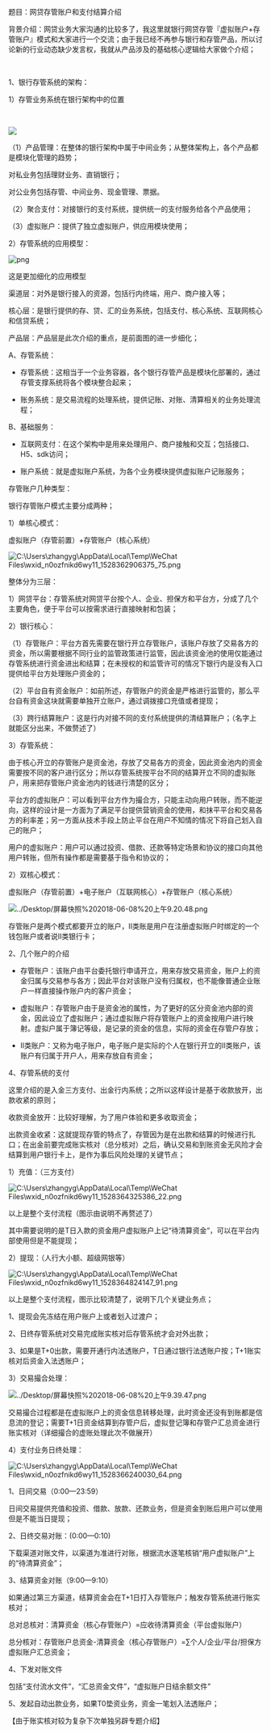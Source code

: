 


题目：网贷存管账户和支付结算介绍

背景介绍：网贷业务大家沟通的比较多了，我这里就银行网贷存管『虚拟账户+存管账户』模式和大家进行一个交流；由于我已经不再参与银行和存管产品，所以讨论新的行业动态缺少发言权，我就从产品涉及的基础核心逻辑给大家做个介绍；

 

1、银行存管系统的架构：

1）存管业务系统在银行架构中的位置

 

![](http://static.cocolian.org/img/20180608/f4706e8b36632f60e5176bce0b2adbe1.png)

（1）产品管理：在整体的银行架构中属于中间业务；从整体架构上，各个产品都是模块化管理的趋势；

对私业务包括理财业务、直销银行；

对公业务包括存管、中间业务、现金管理、票据。

（2）聚合支付：对接银行的支付系统，提供统一的支付服务给各个产品使用；

（3）虚拟账户：提供了独立虚拟账户，供应用模块使用；

2）存管系统的应用模型：

![png](http://static.cocolian.org/img/20180608/e9687596340dcffb5770f8568a5883a1.png)

这是更加细化的应用模型

渠道层：对外是银行接入的资源，包括行内终端，用户、商户接入等；

核心层：是银行提供的存、贷、汇的业务系统，包括支付、核心系统、互联网核心和信贷系统；

产品层：产品层是此次介绍的重点，是前面图的进一步细化；

A、存管系统：

-   存管系统：这相当于一个业务容器，各个银行存管产品是模块化部署的，通过存管支撑系统将各个模块整合起来；

-   账务系统：是交易流程的处理系统，提供记账、对账、清算相关的业务处理流程；

B、基础服务：

-   互联网支付：在这个架构中是用来处理用户、商户接触和交互；包括接口、H5、sdk访问；

-   账户系统：就是虚拟账户系统，为各个业务模块提供虚拟账户记账服务；

存管账户几种类型：

银行存管账户模式主要分成两种；

1）单核心模式：

虚拟账户（存管前置）+存管账户（核心系统）

![C:\\Users\\zhangyg\\AppData\\Local\\Temp\\WeChat Files\\wxid_n0ozfnikd6wy11_1528362906375_75.png](http://static.cocolian.org/img/20180608/62e31066456cd158e381437cb62f556d.png)

整体分为三层：

1）网贷平台：存管系统对网贷平台按个人、企业、担保方和平台方，分成了几个主要角色，便于平台可以按需求进行直接映射和包装；

2）银行核心：

（1）存管账户：平台方首先需要在银行开立存管账户，该账户存放了交易各方的资金，所以需要根据不同行业的监管政策进行监管，因此该资金池的使用仅能通过存管系统进行资金进出和结算；在未授权的和监管许可的情况下银行内是没有入口提供给平台方处理账户资金的；

（2）平台自有资金账户：如前所述，存管账户的资金是严格进行监管的，那么平台自有资金这块就需要单独开立账户，通过调拨接口充值或者提现；

（3）跨行结算账户：这是行内对接不同的支付系统提供的清结算账户；（名字上就能区分出来，不做赘述了）

3）存管系统：

由于核心开立的存管账户是资金池，存放了交易各方的资金，因此资金池内的资金需要按不同的客户进行区分；所以存管系统按平台不同的结算开立不同的虚拟账户，用来把存管账户资金池内的钱进行清楚的区分；

平台方的虚拟账户：可以看到平台方作为撮合方，只能主动向用户转账，而不能逆向，这样的设计是一方面为了满足平台提供营销资金的使用，和抹平平台和交易各方的利率差；另一方面从技术手段上防止平台在用户不知情的情况下将自己划入自己的账户；

用户的虚拟账户：用户可以通过投资、借款、还款等特定场景和协议的接口向其他用户转账，但所有操作都是需要基于指令和协议的；

2）双核心模式：

虚拟账户（存管前置）+电子账户（互联网核心）+存管账户（核心系统）

![../Desktop/屏幕快照%202018-06-08%20上午9.20.48.png](http://static.cocolian.org/img/20180608/51eba4b552dce661e98ca0906bc90532.png)

存管账户是两个模式都要开立的账户，II类账是用户在注册虚拟账户时绑定的一个钱包账户或者说II类银行卡；

2、几个账户的介绍

-   存管账户：该账户由平台委托银行申请开立，用来存放交易资金，账户上的资金归属与交易参与各方；因此平台对该账户没有归属权，也不能像普通企业账户一样直接操作账户内的客户资金；

-   虚拟账户：存管账户由于是资金池的属性，为了更好的区分资金池内部的资金，因此设立了虚拟账户；通过虚拟账户将存管账户上的资金按用户进行映射。虚拟户属于簿记等级，是记录的资金的信息，实际的资金在存管户存放；

-   II类账户：又称为电子账户，电子账户是实际的个人在银行开立的II类账户，该账户有归属于开户人，用来存放自有资金；

4、存管系统的支付

这里介绍的是入金三方支付、出金行内系统；之所以这样设计是基于收款放开，出款收紧的原则；

收款资金放开：比较好理解，为了用户体验和更多收取资金；

出款资金收紧：这就提现存管的特点了，存管因为是在出款和结算的时候进行扎口；在出金前要完成账实核对（总分核对）之后，确认交易和到账资金无风险才会结算到用户银行卡上，是作为事后风险处理的关键节点；

1）充值：（三方支付）

![C:\\Users\\zhangyg\\AppData\\Local\\Temp\\WeChat Files\\wxid_n0ozfnikd6wy11_1528364325386_22.png](http://static.cocolian.org/img/20180608/fff95a111a81dfbc7f0ce383632f902e.png)

以上是整个支付流程（图示由说明不再赘述了）

其中需要说明的是T日入款的资金用户虚拟账户上记“待清算资金”，可以在平台内部使用但是不能提现；

2）提现：（人行大小额、超级网银等）

![C:\\Users\\zhangyg\\AppData\\Local\\Temp\\WeChat Files\\wxid_n0ozfnikd6wy11_1528364824147_91.png](http://static.cocolian.org/img/20180608/a246bb596c2b4ebd655e39d183344802.png)

以上是整个支付流程，图示比较清楚了，说明下几个关键业务点；

1、提现会先冻结在用户账户上或者划入过渡户；

2、日终存管系统对交易完成账实核对后存管系统才会对外出款；

3、如果是T+0出款，需要开通行内法透账户，T日通过银行法透账户按；T+1账实核对后资金入法透账户；

3）交易撮合处理：

![../Desktop/屏幕快照%202018-06-08%20上午9.39.47.png](http://static.cocolian.org/img/20180608/a10902c783ce9fa3c897fbab0975093d.png)

交易撮合过程都是在虚拟账户上的资金信息转移处理，此时资金还没有到账都是信息流的登记；需要T+1日资金结算到存管户后，虚拟登记簿和存管户汇总资金进行账实核对（详细撮合的虚账处理此次不做展开）

4）支付业务日终处理：

![C:\\Users\\zhangyg\\AppData\\Local\\Temp\\WeChat Files\\wxid_n0ozfnikd6wy11_1528366240030_64.png](http://static.cocolian.org/img/20180608/a4fd2a551a3b7b1ed592659d8670d188.png)

1、日间交易（0:00—23:59）

日间交易提供充值和投资、借款、放款、还款业务，但是资金到账后用户可以使用但是不能当日提现；

2、日终交易对账：(0:00—0:10)

下载渠道对账文件，以渠道为准进行对账，根据流水逐笔核销“用户虚拟账户”上的“待清算资金”；

3、结算资金对账（9:00—9:10）

如果通过第三方渠道，结算资金会在T+1日打入存管账户；触发存管系统进行账实核对；

总对总核对：清算资金（核心存管账户）=应收待清算资金（平台虚拟账户）

总分核对：存管账户总资金-清算资金（核心存管账户）=∑个人/企业/平台/担保方虚拟账户汇总资金；

4、下发对账文件

包括“支付流水文件”，“汇总资金文件”，“虚拟账户日结余额文件”

5、发起自动出款业务，如果T0垫资业务，资金一笔划入法透账户；

【由于账实核对较为复杂下次单独另辟专题介绍】
